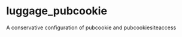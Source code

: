 luggage_pubcookie
================

A conservative configuration of pubcookie and pubcookiesiteaccess
